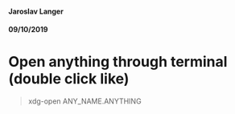 #### Jaroslav Langer
#### 09/10/2019

# Open anything through terminal (double click like)
> xdg-open ANY_NAME.ANYTHING
